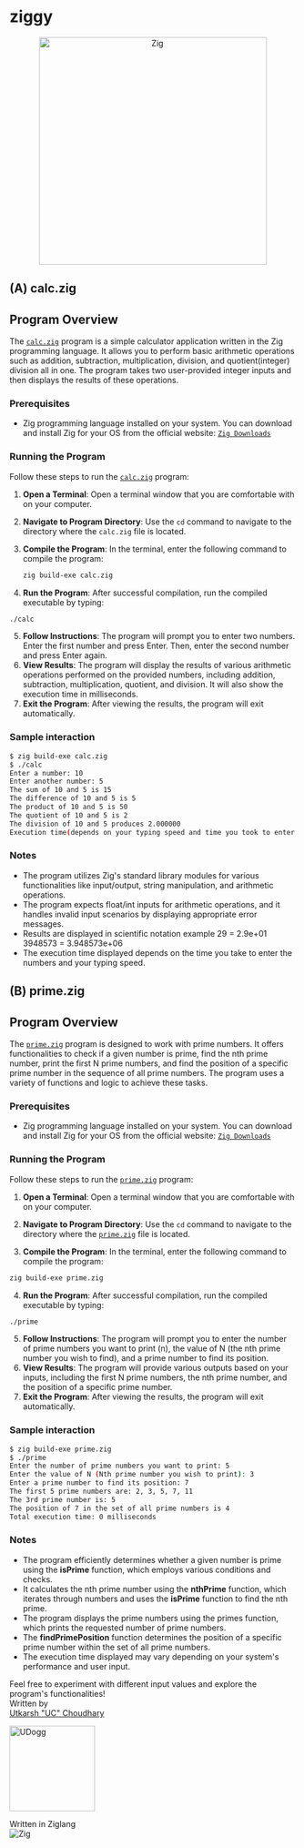 # ziggy
<p align="center">
  <img src="https://avatars.githubusercontent.com/u/27973237?s=300&v=4" alt="Zig" width="400">
</p> 

## (A) calc.zig

## Program Overview
The [`calc.zig`](./calc.zig) program is a simple calculator application written in the Zig programming language. It allows you to perform basic arithmetic operations such as addition, subtraction, multiplication, division, and quotient(integer) division all in one. The program takes two user-provided integer inputs and then displays the results of these operations.

### Prerequisites
- Zig programming language installed on your system. You can download and install Zig for your OS from the official website: [`Zig Downloads`](https://ziglang.org/download/)

### Running the Program
Follow these steps to run the [`calc.zig`](./calc.zig) program:

1. **Open a Terminal**: Open a terminal window that you are comfortable with on your computer.

2. **Navigate to Program Directory**: Use the `cd` command to navigate to the directory where the `calc.zig` file is located.

3. **Compile the Program**: In the terminal, enter the following command to compile the program:
   ```sh
   zig build-exe calc.zig
4. **Run the Program**: After successful compilation, run the compiled executable by typing:
```sh
./calc
```
5. **Follow Instructions**: The program will prompt you to enter two numbers. Enter the first number and press Enter. Then, enter the second number and press Enter again.
6. **View Results**: The program will display the results of various arithmetic operations performed on the provided numbers, including addition, subtraction, multiplication, quotient, and division. It will also show the execution time in milliseconds.
7. **Exit the Program**: After viewing the results, the program will exit automatically.

### Sample interaction
```sh
$ zig build-exe calc.zig
$ ./calc
Enter a number: 10
Enter another number: 5
The sum of 10 and 5 is 15
The difference of 10 and 5 is 5
The product of 10 and 5 is 50
The quotient of 10 and 5 is 2
The division of 10 and 5 produces 2.000000
Execution time(depends on your typing speed and time you took to enter numbers): 600 ms
```

### Notes
- The program utilizes Zig's standard library modules for various functionalities like input/output, string manipulation, and arithmetic operations.
- The program expects float/int inputs for arithmetic operations, and it handles invalid input scenarios by displaying appropriate error messages.
- Results are displayed in scientific notation example 29 = 2.9e+01  
3948573 = 3.948573e+06
- The execution time displayed depends on the time you take to enter the numbers and your typing speed.


## (B) prime.zig

## Program Overview
The [`prime.zig`](./prime.zig) program is designed to work with prime numbers. It offers functionalities to check if a given number is prime, find the nth prime number, print the first N prime numbers, and find the position of a specific prime number in the sequence of all prime numbers. The program uses a variety of functions and logic to achieve these tasks.

### Prerequisites
- Zig programming language installed on your system. You can download and install Zig for your OS from the official website: [`Zig Downloads`](https://ziglang.org/download/)

### Running the Program
Follow these steps to run the [`prime.zig`](./prime.zig) program:

1. **Open a Terminal**: Open a terminal window that you are comfortable with on your computer.

2. **Navigate to Program Directory**: Use the `cd` command to navigate to the directory where the [`prime.zig`](./prime.zig) file is located.

3. **Compile the Program**: In the terminal, enter the following command to compile the program:
```sh
zig build-exe prime.zig
```
4. **Run the Program**: After successful compilation, run the compiled executable by typing:
```sh
./prime
```
5. **Follow Instructions**: The program will prompt you to enter the number of prime numbers you want to print (n), the value of N (the nth prime number you wish to find), and a prime number to find its position.
6. **View Results**: The program will provide various outputs based on your inputs, including the first N prime numbers, the nth prime number, and the position of a specific prime number.
7. **Exit the Program**: After viewing the results, the program will exit automatically.

### Sample interaction
```sh
$ zig build-exe prime.zig
$ ./prime
Enter the number of prime numbers you want to print: 5
Enter the value of N (Nth prime number you wish to print): 3
Enter a prime number to find its position: 7
The first 5 prime numbers are: 2, 3, 5, 7, 11
The 3rd prime number is: 5
The position of 7 in the set of all prime numbers is 4
Total execution time: 0 milliseconds
```

### Notes
- The program efficiently determines whether a given number is prime using the **isPrime** function, which employs various conditions and checks.
- It calculates the nth prime number using the **nthPrime** function, which iterates through numbers and uses the **isPrime** function to find the nth prime.
- The program displays the prime numbers using the primes function, which prints the requested number of prime numbers.
- The **findPrimePosition** function determines the position of a specific prime number within the set of all prime numbers.
- The execution time displayed may vary depending on your system's performance and user input.

Feel free to experiment with different input values and explore the program's functionalities!  
Written by  
[Utkarsh "UC" Choudhary](https://threejs-udogg.vercel.app])
<p align="left">
  <a href="https://github.com/UDogg">
    <img src="https://www.cnet.com/a/img/resize/e547a2e4388fcc5ab560f821ac170a59b9fb0143/hub/2021/12/13/d319cda7-1ddd-4855-ac55-9dcd9ce0f6eb/unnamed.png?auto=webp&fit=crop&height=1200&width=1200" alt="UDogg" width="150">
  </a>
</p>


Written in Ziglang  
![Zig](https://avatars.githubusercontent.com/u/27973237?s=160&v=4)
